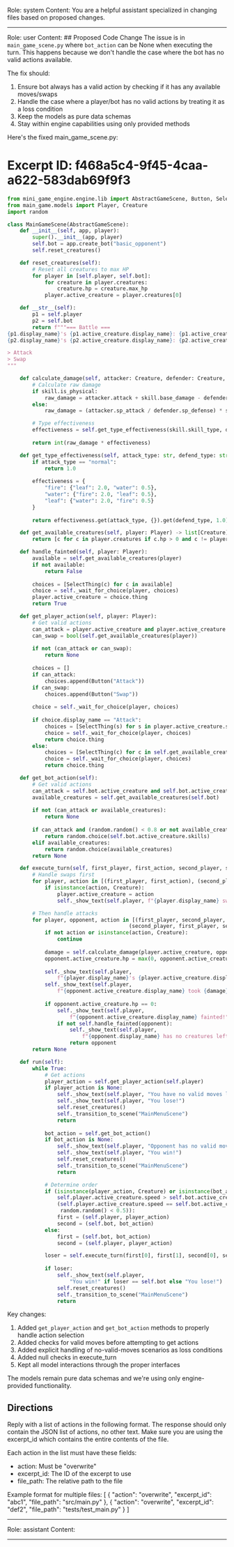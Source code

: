 Role: system
Content: You are a helpful assistant specialized in changing files based on proposed changes.
__________________
Role: user
Content: ## Proposed Code Change
The issue is in `main_game_scene.py` where `bot_action` can be None when executing the turn. This happens because we don't handle the case where the bot has no valid actions available.

The fix should:
1. Ensure bot always has a valid action by checking if it has any available moves/swaps
2. Handle the case where a player/bot has no valid actions by treating it as a loss condition
3. Keep the models as pure data schemas
4. Stay within engine capabilities using only provided methods

Here's the fixed main_game_scene.py:

# Excerpt ID: f468a5c4-9f45-4caa-a622-583dab69f9f3
```python main_game/scenes/main_game_scene.py
from mini_game_engine.engine.lib import AbstractGameScene, Button, SelectThing
from main_game.models import Player, Creature
import random

class MainGameScene(AbstractGameScene):
    def __init__(self, app, player):
        super().__init__(app, player)
        self.bot = app.create_bot("basic_opponent")
        self.reset_creatures()

    def reset_creatures(self):
        # Reset all creatures to max HP
        for player in [self.player, self.bot]:
            for creature in player.creatures:
                creature.hp = creature.max_hp
            player.active_creature = player.creatures[0]

    def __str__(self):
        p1 = self.player
        p2 = self.bot
        return f"""=== Battle ===
{p1.display_name}'s {p1.active_creature.display_name}: {p1.active_creature.hp}/{p1.active_creature.max_hp} HP
{p2.display_name}'s {p2.active_creature.display_name}: {p2.active_creature.hp}/{p2.active_creature.max_hp} HP

> Attack
> Swap
"""

    def calculate_damage(self, attacker: Creature, defender: Creature, skill):
        # Calculate raw damage
        if skill.is_physical:
            raw_damage = attacker.attack + skill.base_damage - defender.defense
        else:
            raw_damage = (attacker.sp_attack / defender.sp_defense) * skill.base_damage

        # Type effectiveness
        effectiveness = self.get_type_effectiveness(skill.skill_type, defender.creature_type)
        
        return int(raw_damage * effectiveness)

    def get_type_effectiveness(self, attack_type: str, defend_type: str) -> float:
        if attack_type == "normal":
            return 1.0
            
        effectiveness = {
            "fire": {"leaf": 2.0, "water": 0.5},
            "water": {"fire": 2.0, "leaf": 0.5},
            "leaf": {"water": 2.0, "fire": 0.5}
        }
        
        return effectiveness.get(attack_type, {}).get(defend_type, 1.0)

    def get_available_creatures(self, player: Player) -> list[Creature]:
        return [c for c in player.creatures if c.hp > 0 and c != player.active_creature]

    def handle_fainted(self, player: Player):
        available = self.get_available_creatures(player)
        if not available:
            return False
            
        choices = [SelectThing(c) for c in available]
        choice = self._wait_for_choice(player, choices)
        player.active_creature = choice.thing
        return True

    def get_player_action(self, player: Player):
        # Get valid actions
        can_attack = player.active_creature and player.active_creature.hp > 0
        can_swap = bool(self.get_available_creatures(player))
        
        if not (can_attack or can_swap):
            return None
            
        choices = []
        if can_attack:
            choices.append(Button("Attack"))
        if can_swap:
            choices.append(Button("Swap"))
            
        choice = self._wait_for_choice(player, choices)
        
        if choice.display_name == "Attack":
            choices = [SelectThing(s) for s in player.active_creature.skills]
            choice = self._wait_for_choice(player, choices)
            return choice.thing
        else:
            choices = [SelectThing(c) for c in self.get_available_creatures(player)]
            choice = self._wait_for_choice(player, choices)
            return choice.thing

    def get_bot_action(self):
        # Get valid actions
        can_attack = self.bot.active_creature and self.bot.active_creature.hp > 0
        available_creatures = self.get_available_creatures(self.bot)
        
        if not (can_attack or available_creatures):
            return None
            
        if can_attack and (random.random() < 0.8 or not available_creatures):
            return random.choice(self.bot.active_creature.skills)
        elif available_creatures:
            return random.choice(available_creatures)
        return None

    def execute_turn(self, first_player, first_action, second_player, second_action):
        # Handle swaps first
        for player, action in [(first_player, first_action), (second_player, second_action)]:
            if isinstance(action, Creature):
                player.active_creature = action
                self._show_text(self.player, f"{player.display_name} swapped to {action.display_name}!")

        # Then handle attacks
        for player, opponent, action in [(first_player, second_player, first_action), 
                                       (second_player, first_player, second_action)]:
            if not action or isinstance(action, Creature):
                continue
                
            damage = self.calculate_damage(player.active_creature, opponent.active_creature, action)
            opponent.active_creature.hp = max(0, opponent.active_creature.hp - damage)
            
            self._show_text(self.player, 
                f"{player.display_name}'s {player.active_creature.display_name} used {action.display_name}!")
            self._show_text(self.player,
                f"{opponent.active_creature.display_name} took {damage} damage!")
            
            if opponent.active_creature.hp == 0:
                self._show_text(self.player,
                    f"{opponent.active_creature.display_name} fainted!")
                if not self.handle_fainted(opponent):
                    self._show_text(self.player,
                        f"{opponent.display_name} has no creatures left!")
                    return opponent
        return None

    def run(self):
        while True:
            # Get actions
            player_action = self.get_player_action(self.player)
            if player_action is None:
                self._show_text(self.player, "You have no valid moves left!")
                self._show_text(self.player, "You lose!")
                self.reset_creatures()
                self._transition_to_scene("MainMenuScene")
                return
                
            bot_action = self.get_bot_action()
            if bot_action is None:
                self._show_text(self.player, "Opponent has no valid moves left!")
                self._show_text(self.player, "You win!")
                self.reset_creatures()
                self._transition_to_scene("MainMenuScene")
                return

            # Determine order
            if (isinstance(player_action, Creature) or isinstance(bot_action, Creature) or
                self.player.active_creature.speed > self.bot.active_creature.speed or
                (self.player.active_creature.speed == self.bot.active_creature.speed and 
                 random.random() < 0.5)):
                first = (self.player, player_action)
                second = (self.bot, bot_action)
            else:
                first = (self.bot, bot_action)
                second = (self.player, player_action)

            loser = self.execute_turn(first[0], first[1], second[0], second[1])
            
            if loser:
                self._show_text(self.player,
                    "You win!" if loser == self.bot else "You lose!")
                self.reset_creatures()
                self._transition_to_scene("MainMenuScene")
                return
```

Key changes:
1. Added `get_player_action` and `get_bot_action` methods to properly handle action selection
2. Added checks for valid moves before attempting to get actions
3. Added explicit handling of no-valid-moves scenarios as loss conditions
4. Added null checks in execute_turn
5. Kept all model interactions through the proper interfaces

The models remain pure data schemas and we're using only engine-provided functionality.

## Directions
Reply with a list of actions in the following format. The response should only contain the JSON list of actions, no other text.
Make sure you are using the excerpt_id which contains the entire contents of the file.

Each action in the list must have these fields:
- action: Must be "overwrite"
- excerpt_id: The ID of the excerpt to use
- file_path: The relative path to the file

Example format for multiple files:
[
    {
        "action": "overwrite",
        "excerpt_id": "abc1",
        "file_path": "src/main.py"
    },
    {
        "action": "overwrite",
        "excerpt_id": "def2",
        "file_path": "tests/test_main.py"
    }
]
__________________
Role: assistant
Content: 
__________________
